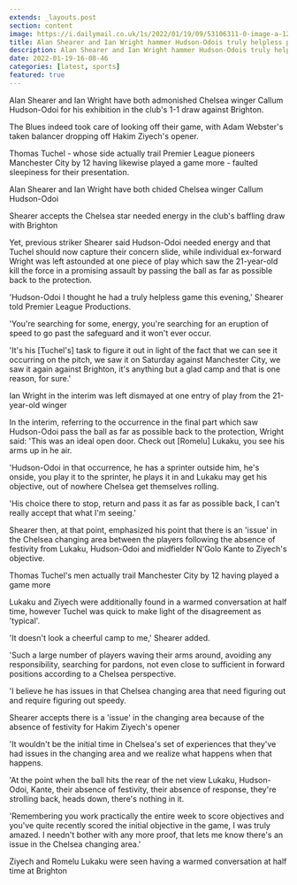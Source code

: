```yaml
---
extends: _layouts.post
section: content
image: https://i.dailymail.co.uk/1s/2022/01/19/09/53106311-0-image-a-12_1642583255769.jpg 
title: Alan Shearer and Ian Wright hammer Hudson-Odois truly helpless presentation in Chelseas draw at Brighton 
description: Alan Shearer and Ian Wright hammer Hudson-Odois truly helpless presentation in Chelseas draw at Brighton 
date: 2022-01-19-16-08-46 
categories: [latest, sports] 
featured: true 
--- 
```

Alan Shearer and Ian Wright have both admonished Chelsea winger Callum Hudson-Odoi for his exhibition in the club's 1-1 draw against Brighton.

The Blues indeed took care of looking off their game, with Adam Webster's taken balancer dropping off Hakim Ziyech's opener.

Thomas Tuchel - whose side actually trail Premier League pioneers Manchester City by 12 having likewise played a game more - faulted sleepiness for their presentation.

Alan Shearer and Ian Wright have both chided Chelsea winger Callum Hudson-Odoi

Shearer accepts the Chelsea star needed energy in the club's baffling draw with Brighton

Yet, previous striker Shearer said Hudson-Odoi needed energy and that Tuchel should now capture their concern slide, while individual ex-forward Wright was left astounded at one piece of play which saw the 21-year-old kill the force in a promising assault by passing the ball as far as possible back to the protection.

'Hudson-Odoi I thought he had a truly helpless game this evening,' Shearer told Premier League Productions.

'You're searching for some, energy, you're searching for an eruption of speed to go past the safeguard and it won't ever occur.

'It's his [Tuchel's] task to figure it out in light of the fact that we can see it occurring on the pitch, we saw it on Saturday against Manchester City, we saw it again against Brighton, it's anything but a glad camp and that is one reason, for sure.'

Ian Wright in the interim was left dismayed at one entry of play from the 21-year-old winger

In the interim, referring to the occurrence in the final part which saw Hudson-Odoi pass the ball as far as possible back to the protection, Wright said: 'This was an ideal open door. Check out [Romelu] Lukaku, you see his arms up in he air.

'Hudson-Odoi in that occurrence, he has a sprinter outside him, he's onside, you play it to the sprinter, he plays it in and Lukaku may get his objective, out of nowhere Chelsea get themselves rolling.

'His choice there to stop, return and pass it as far as possible back, I can't really accept that what I'm seeing.'

Shearer then, at that point, emphasized his point that there is an 'issue' in the Chelsea changing area between the players following the absence of festivity from Lukaku, Hudson-Odoi and midfielder N'Golo Kante to Ziyech's objective.

Thomas Tuchel's men actually trail Manchester City by 12 having played a game more

Lukaku and Ziyech were additionally found in a warmed conversation at half time, however Tuchel was quick to make light of the disagreement as 'typical'.

'It doesn't look a cheerful camp to me,' Shearer added.

'Such a large number of players waving their arms around, avoiding any responsibility, searching for pardons, not even close to sufficient in forward positions according to a Chelsea perspective.

'I believe he has issues in that Chelsea changing area that need figuring out and require figuring out speedy.

Shearer accepts there is a 'issue' in the changing area because of the absence of festivity for Hakim Ziyech's opener

'It wouldn't be the initial time in Chelsea's set of experiences that they've had issues in the changing area and we realize what happens when that happens.

'At the point when the ball hits the rear of the net view Lukaku, Hudson-Odoi, Kante, their absence of festivity, their absence of response, they're strolling back, heads down, there's nothing in it.

'Remembering you work practically the entire week to score objectives and you've quite recently scored the initial objective in the game, I was truly amazed. I needn't bother with any more proof, that lets me know there's an issue in the Chelsea changing area.'

Ziyech and Romelu Lukaku were seen having a warmed conversation at half time at Brighton